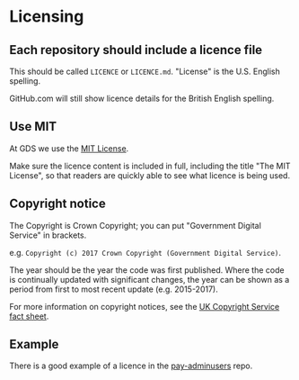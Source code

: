 # Licensing

## Each repository should include a licence file

This should be called `LICENCE` or `LICENCE.md`. "License" is the U.S. English spelling.

GitHub.com will still show licence details for the British English spelling.

## Use MIT

At GDS we use the [MIT License](https://opensource.org/licenses/MIT).

Make sure the licence content is included in full, including the title "The MIT License", so that readers are quickly able to see what licence is being used.

## Copyright notice

The Copyright is Crown Copyright; you can put "Government Digital Service" in brackets.

e.g. `Copyright (c) 2017 Crown Copyright (Government Digital Service)`.

The year should be the year the code was first published. Where the code is continually updated with significant changes, the year can be shown as a period from first to most recent update (e.g. 2015-2017).

For more information on copyright notices, see the [UK Copyright Service fact sheet](http://www.copyrightservice.co.uk/copyright/p03_copyright_notice).

## Example

There is a good example of a licence in the [pay-adminusers](https://github.com/alphagov/pay-adminusers/blob/master/LICENCE) repo.
